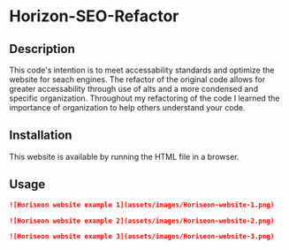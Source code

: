 # Horizon-SEO-Refactor

## Description

This code's intention is to meet accessability standards and optimize the website for seach engines. The refactor of the original code allows for greater accessability through use of alts and a more condensed and specific organization. Throughout my refactoring of the code I learned the importance of organization to help others understand your code.

## Installation 

This website is available by running the HTML file in a browser. 

## Usage

```md
![Horiseon website example 1](assets/images/Horiseon-website-1.png)
```
```md
![Horiseon website example 2](assets/images/Horiseon-website-2.png)
```
```md
![Horiseon website example 3](assets/images/Horiseon-website-3.png)
```
